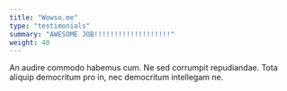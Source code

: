 ```yaml
---
title: "Wowso.me"
type: "testimonials"
summary: "AWESOME JOB!!!!!!!!!!!!!!!!!!!"
weight: 40
---
```


An audire commodo habemus cum. Ne sed corrumpit repudiandae. Tota aliquip democritum pro in, nec democritum intellegam ne. 